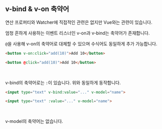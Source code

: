 ## v-bind & v-on 축약어

연산 프로퍼티와 Watcher에 직접적인 관련은 없지만 Vue와는 관련이 있습니다.

엄청 흔하게 사용하는 이벤트 리스너인  v-on과 v-bind는 축약어가 존재합니다.

`@`을 사용해 v-on의 축약어로 대체할 수 있으며 수식어도 동일하게 추가 가능합니다.

```html
<button v-on:click="add(10)">Add 10</button>

<button @click="add(10)">Add 10</button>
```

<br>

v-bind의 축약어로는 `:`이 있습니다. 위와 동일하게 동작합니다.

```html
<input type="text" v-bind:value="..." v-model="name">

<input type="text" :value="..." v-model="name">
```

<br>

v-model의 축약어는 없습니다.